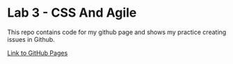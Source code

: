 # Lab 3 - CSS And Agile
This repo contains code for my github page and shows my practice creating issues in Github. 

[Link to GitHub Pages](https://dziper.github.io/fa22-cse110-lab3)

